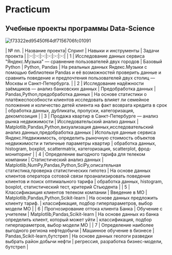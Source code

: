 # Practicum
## Учебные проекты программы Data-Science

![f73322ed95450f64df7156706fc01091](https://user-images.githubusercontent.com/111744291/233442707-111c790d-7fac-4626-b30a-e5b87b5d0679.jpg)

| № пп. | Название проекта|  Спринт | Навыки и инструменты |  Задачи проекта |
|:-:|:-:|:-:|:-:|:-:|:-:|
| 1 | Исследование данных сервиса "Яндекс.Музыка" — сравнение пользователей двух городов  | Базовый Python |  Python, Pandas | На реальных данных Яндекс.Музыки c помощью библиотеки Pandas и её возможностей проверить данные и сравнить поведение и предпочтения пользователей двух столиц — Москвы и Санкт-Петербурга. |
| 2  | Исследование надёжности заёмщиков — анализ банковских данных  | Предобработка данных  | Pandas,Python,предобработка данных | На основе статистики о платёжеспособности клиентов исследовать влияет ли семейное положение и количество детей клиента на факт возврата кредита в срок  | обработка данных, дубликаты, пропуски, категоризация, декомпозиция  |
| 3 | Продажа квартир в Санкт-Петербурге — анализ рынка недвижимости  | Исследовательский анализ данных | Matplotlib,Pandas,Python,визуализация данных,исследовательский анализ данных,предобработка данных  | Используя данные сервиса Яндекс.Недвижимость, определить рыночную стоимость объектов недвижимости и типичные параметры квартир | обработка данных, histogram, boxplot, scattermatrix,
категоризация, scatterplot,  фрод-мониторинг  |
| 4 | Определение выгодного тарифа для телеком компании | Статистический анализ данных | Matplotlib,NumPy,Pandas,Python,SciPy,описательная статистика,проверка статистических гипотез  | На основе данных клиентов оператора сотовой связи проанализировать поведение клиентов и поиск оптимального тарифа  | обработка данных, histogram, boxplot, статистический тест,
критерий Стьюдента |
| 5 | Классификаиция клиентов телеком компании  | Введение в МО  | Matplotlib,Pandas,Python,Scikit-learn  | На основе данных предложить клиенту тариф.  | классификация, подбор гиперпараметров, выбор модели МО  |
| 6  |  Прогнозирование оттока клиента Банка | Обучение с учителем  | Matplotlib,Pandas,Scikit-learn  | На основе данных из банка определить клиент, который может уйти  | классификация, подбор гиперпараметров, выбор модели МО |
| 7  | Определение наиболее выгодного региона нефтедобычи  | Машинное обучение в бизнесе  | Pandas,Scikit-learn,бутстреп  | На основе данных геологи разведки выбрать район добычи нефти | регрессия, разработка бизнес-модели, бутстреп  |
